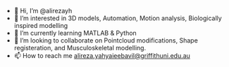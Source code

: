 - 👋 Hi, I’m @alirezayh
- 👀 I’m interested in 3D models, Automation, Motion analysis, Biologically inspired modelling
- 🌱 I’m currently learning MATLAB & Python
- 💞️ I’m looking to collaborate on Pointcloud modifications, Shape registeration, and Musculoskeletal modelling.
- 📫 How to reach me alireza.yahyaieebavil@griffithuni.edu.au

<!---
alirezayh/alirezayh is a ✨ special ✨ repository because its `README.md` (this file) appears on your GitHub profile.
You can click the Preview link to take a look at your changes.
--->
